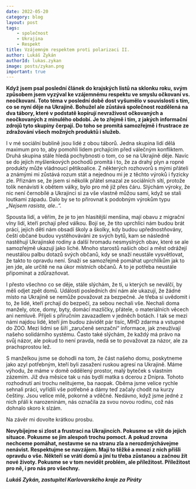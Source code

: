 ```yaml
---
date: 2022-05-20
category: blog
layout: post
tags:
    - společnost
    - Ukrajina
    - Respekt
title: Vzájemným respektem proti polarizaci II.
author: Lukáš Zykán
authorId: lukas.zykan
image: posts/zykan.png
important: true
---
```

**Když jsem psal poslední článek do krajských listů na sklonku roku, svým způsobem jsem vyzýval ke vzájemnému respektu ve smyslu očkovaní vs. neočkovaní. Toto téma v poslední době dost vyšumělo v souvislosti s tím, co se nyní děje na Ukrajině. Bohužel ale zůstává společnost rozdělená na dva tábory, které v podstatě kopírují nevraživost očkovaných a neočkovaných z minulého období. Je to zřejmě i tím, z jakých informační zdrojů tyto skupiny čerpají. Do toho se promítá samozřejmě i frustrace ze zdražování všech možných produktů i služeb.** 

I v mé sociální bublině jsou lidé z obou táborů. Jedna skupina lidí dělá maximum pro to, aby pomohli lidem prchajícím před válečným konfliktem. Druhá skupina stále hledá pochybnosti o tom, co se na Ukrajině děje. Navíc se do jejich myšlenkových pochodů promítá i to, že za drahý plyn a ropné produkty může vládnoucí pětikoalice. Z některých rozhovorů s mými přáteli a známými mi zůstává rozum stát a nejednou mi je z těchto výroků i fyzicky zle. Přiznám se, že jsem si několik přátel smazal ze sociálních sítí, protože tolik nenávisti k obětem války, bylo pro mě již přes čáru. Slýchám výroky, že nic není černobílé a Ukrajinci si za vše vlastně můžou sami, když se stali loutkami západu. Dalo by se to přirovnat k podobným výrokům typu *„Nejsem rasista, ale..“.*

Spousta lidí, a věřím, že je to jen hlasitější menšina, mají obavu z migrační vlny lidí, kteří prchají před válkou. Bojí se, že tito uprchlíci nám budou brát práci, jejich děti nám obsadí školy a školky, kdy budou upřednostňovány, čeští občané budou vystěhováváni ze svých bytů, kam se následně nastěhují Ukrajinské rodiny a další hromadu nesmyslných obav, které se ale samozřejmě ukazují jako liché. Mnoho starostů našich obcí a měst odrážejí neustálou palbu dotazů svých občanů, kdy se snaží neustále vysvětlovat, že takto to opravdu není. Snaží se samozřejmě pomáhat uprchlíkům jak to jen jde, ale určitě ne na úkor místních občanů. A to je potřeba neustále připomínat a zdůrazňovat.

I přesto všechno co se děje, stále slýchám, že ti, u kterých se neválčí, by měli odjet zpět domů. Události posledních dní nám ale ukazují, že žádné místo na Ukrajině se nemůže považovat za bezpečné. Je třeba si uvědomit i to, že lidé, kteří prchají do bezpečí, za sebou nechali vše. Nechali doma manžely, otce, domy, byty, domácí mazlíčky, přátele, o materiálních věcech ani nemluvě. Přijeli s příručním zavazadlem v jedněch botách. I tak se mezi námi najdou lidé, kteří jim budou závidět pár tisíc, MHD zdarma a vstupné do ZOO. Mezi lidmi se šíří „zaručeně senzační“ informace, jak zneužívají našeho solidárního systému. Často také slýchám, že každý má právo na svůj názor, ale pokud to není pravda, nedá se to považovat za názor, ale za prachsprostou lež. 

S manželkou jsme se dohodli na tom, že část našeho domu, poskytneme jako azyl potřebným, kteří byli zasaženi ruskou agresí na Ukrajině. Máme výhodu, že máme v domě oddělený prostor, malý byteček s vlastním zázemím. Již dva měsíce tak u nás bydlí matka s dcerou z Dnipra. Tohoto rozhodnutí ani trochu nelitujeme, ba naopak. Oběma jsme velice rychle sehnali práci, vyřídili vše potřebné a dámy teď začaly chodit na kurzy češtiny. Jsou velice milé, pokorné a vděčné. Nedávno, když jsme jedné z nich přáli k narozeninám, nás označila za svou novou rodinu, což nás dohnalo skoro k slzám. 

Na závěr mi dovolte krátkou prosbu. 

**Nevybíjejme si zlost a frustraci na Ukrajincích. Pokusme se vžít do jejich situace. Pokusme se jim alespoň trochu pomoct. A pokud zrovna nechceme pomáhat, nestavme se na stranu zla a nerozdmýchávejme nenávist. Respektujme se navzájem. Mají to těžké a mnozí z nich přišli opravdu o vše. Někteří se vrátí domů a jiní tu třeba zůstanou a začnou žít nové životy. Pokusme se v tom nevidět problém, ale příležitost. Příležitost pro ně, i pro nás pro všechny.**

***Lukáš Zykán, zastupitel Karlovarského kraje za Piráty***
